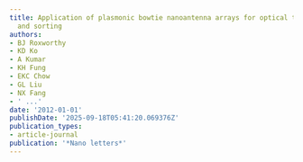 ```yaml
---
title: Application of plasmonic bowtie nanoantenna arrays for optical trapping, stacking,
  and sorting
authors:
- BJ Roxworthy
- KD Ko
- A Kumar
- KH Fung
- EKC Chow
- GL Liu
- NX Fang
- ' ...'
date: '2012-01-01'
publishDate: '2025-09-18T05:41:20.069376Z'
publication_types:
- article-journal
publication: '*Nano letters*'
---
```

